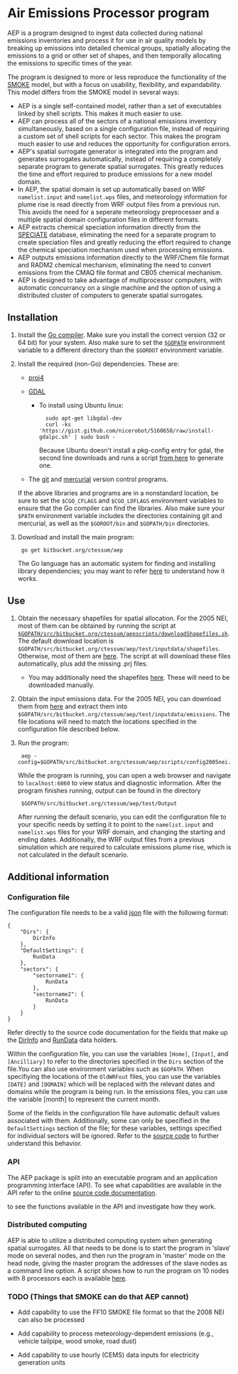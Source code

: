 # **A**ir **E**missions **P**rocessor program

AEP is a program designed to ingest data collected during national emissions inventories and process it for use in air quality models by breaking up emissions into detailed chemical groups, spatially allocating the emissions to a grid or other set of shapes, and then temporally allocating the emissions to specific times of the year.

The program is designed to more or less reproduce the functionality of the [SMOKE](http://www.cmascenter.org/smoke/) model, but with a focus on usability, flexibility, and expandability. This model differs from the SMOKE model in several ways:

* AEP is a single self-contained model, rather than a set of executables linked by shell scripts. This makes it much easier to use.
* AEP can process all of the sectors of a national emissions inventory simultaneously, based on a single configuration file, instead of requiring a custom set of shell scripts for each sector. This makes the program much easier to use and reduces the opportunity for configuration errors.
* AEP's spatial surrogate generator is integrated into the program and generates surrogates automatically, instead of requiring a completely separate program to generate spatial surrogates. This greatly reduces the time and effort required to produce emissions for a new model domain.
* In AEP, the spatial domain is set up automatically based on WRF `namelist.input` and `namelist.wps` files, and meteorology information for plume rise is read directly from WRF output files from a previous run. This avoids the need for a seperate meteorology preprocesser and a multiple spatial domain configuration files in different formats.
* AEP extracts chemical speciation information directly from the [SPECIATE](http://www.epa.gov/ttnchie1/software/speciate/) database, eliminating the need for a separate program to create speciation files and greatly reducing the effort required to change the chemical speciation mechanism used when processing emissions.
* AEP outputs emissions information directly to the WRF/Chem file format and RADM2 chemical mechanism, eliminating the need to convert emissions from the CMAQ file format and CB05 chemical mechanism.
* AEP is designed to take advantage of multiprocessor computers, with automatic concurrancy on a single machine and the option of using a distributed cluster of computers to generate spatial surrogates.

## Installation

1. Install the [Go compiler](http://golang.org/doc/install). Make sure you install the correct version (32 or 64 bit) for your system. Also make sure to set the [`$GOPATH`](http://golang.org/doc/code.html#GOPATH) environment variable to a different directory than the `$GOROOT` environment variable.

2. Install the required (non-Go) dependencies. These are:
	* [proj4](http://trac.osgeo.org/proj/) 
	* [GDAL](http://www.gdal.org/)
		* To install using Ubuntu linux:

				sudo apt-get libgdal-dev
				curl -ks 'https://gist.github.com/nicerobot/5160658/raw/install-gdalpc.sh' | sudo bash -
			Because Ubuntu doesn't install a pkg-config entry for gdal, the second line downloads and runs a script [from here](https://gist.github.com/nicerobot/5160658) to generate one.

	* The [git](http://git-scm.com/) and [mercurial](http://mercurial.selenic.com/) version control programs.

	If the above libraries and programs are in a nonstandard location, be sure to set the `$CGO_CFLAGS` and `$CGO_LDFLAGS` environment variables to ensure that the Go compiler can find the libraries. Also make sure your `$PATH` environment variable includes the directories containing git and mercurial, as well as the `$GOROOT/bin` and `$GOPATH/bin` directories.

3. Download and install the main program:

		go get bitbucket.org/ctessum/aep 
	The Go language has an automatic system for finding and installing library dependencies; you may want to refer [here](http://golang.org/doc/code.html) to understand how it works.

## Use

1. Obtain the necessary shapefiles for spatial allocation. For the 2005 NEI, most of them can be obtained by running the script at [`$GOPATH/src/bitbucket.org/ctessum/aepscripts/downloadShapefiles.sh`](src/default/scripts/downloadShapefiles.sh). The default download location is `$GOPATH/src/bitbucket.org/ctessum/aep/test/inputdata/shapefiles`. Otherwise, most of them are [here](ftp://ftp.epa.gov/EmisInventory/emiss_shp2003/us/). The script at  will download these files automatically, plus add the missing .prj files.
	* You may additionally need the shapefiles [here](https://bitbucket.org/ctessum/aep/downloads/additionalShapefiles.tar.gz). These will need to be downloaded manually.

2. Obtain the input emissions data. For the 2005 NEI, you can download them from [here](ftp://ftp.epa.gov/EmisInventory/2005v4_2/2005emis) and extract them into `$GOPATH/src/bitbucket.org/ctessum/aep/test/inputdata/emissions`.
	The file locations will need to match the locations specified in the configuration file described below.
			

2. Run the program: 

		aep -config=$GOPATH/src/bitbucket.org/ctessum/aep/scripts/config2005nei.json 
	While the program is running, you can open a web browser and navigate to `localhost:6060` to view status and diagnostic information.
	After the program finishes running, output can be found in the directory 

		$GOPATH/src/bitbucket.org/ctessum/aep/test/Output
	After running the default scenario, you can edit the configuration file to your specific needs by setting it to point to the `namelist.input` and `namelist.wps` files for your WRF domain, and changing the starting and ending dates. Additionally, the WRF output files from a previous simulation which are required to calculate emissions plume rise, which is not calculated in the default scenario.


## Additional information

### Configuration file

The configuration file needs to be a valid [json](http://en.wikipedia.org/wiki/JSON) file with the following format:

	{
		"Dirs": {
			DirInfo
		},
		"DefaultSettings": {
			RunData
		},
		"sectors": {
			"sectorname1": {
				RunData
			},
			"sectorname2": {
				RunData
			}
		}
	}
Refer directly to the source code documentation for the fields that make up the 
[DirInfo](http://godoc.org/bitbucket.org/ctessum/aep/lib.aep#DirInfo)
and [RunData](http://godoc.org/bitbucket.org/ctessum/aep/lib.aep#RunData) data holders.

Within the configuration file, you can use the variables `[Home]`, `[Input]`, and `[Ancilliary]` to refer to the directories specified in the `Dirs` section of the file.You can also use environment variables such as `$GOPATH`. When specifiying the locations of the `OldWRFout` files, you can use the variables `[DATE]` and `[DOMAIN]` which will be replaced with the relevant dates and domains while the program is being run. In the emissions files, you can use the variable [month] to represent the current month.

Some of the fields in the configuration file have automatic default values associated with them. Additionally, some can only be specified in the `DefaultSettings` section of the file; for these variables, settings specified for individual sectors will be ignored. Refer to the [source code](aep/src/default/lib.aep/configure.go#cl-177) to further understand this behavior.

### API

The AEP package is split into an executable program and an application programming interface (API). To see what capabilities are available in the API refer to the online [source code documentation](http://godoc.org/bitbucket.org/ctessum/aep/lib.aep).
	

to see the functions available in the API and investigate how they work.

### Distributed computing

AEP is able to utilize a distributed computing system when generating spatial surrogates. All that needs to be done is to start the program in 'slave' mode on several nodes, and then run the program in 'master' mode on the head node, giving the master program the addresses of the slave nodes as a command line option. A script shows how to run the program on 10 nodes with 8 processors each is available [here](aep/src/default/scripts/run_distributed.pbs).

### TODO (Things that SMOKE can do that AEP cannot)

* Add capability to use the FF10 SMOKE file format so that the 2008 NEI can also be processed

* Add capability to process meteorology-dependent emissions (e.g., vehicle tailpipe, wood smoke, road dust)

* Add capability to use hourly (CEMS) data inputs for electricity generation units